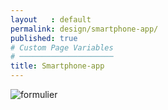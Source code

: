 ```yaml
---
layout   : default
permalink: design/smartphone-app/
published: true
# Custom Page Variables
# ─────────────────────
title: Smartphone-app
---
```


![formulier](/1718-nmd3-project-broekaert_denuwelaere/assets/images/spmockup.png)